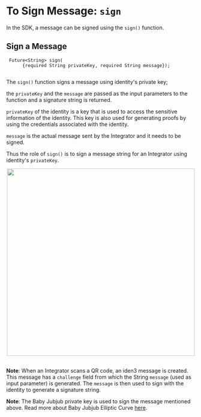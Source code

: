 # To Sign Message: `sign`


In the SDK, a message can be signed using the `sign()` function. 
 
## Sign a Message

```
 Future<String> sign(
      {required String privateKey, required String message});
 
```

The `sign()` function signs a message using identity's private key; 

the `privateKey` and the `message` are passed as the input parameters to the function and a signature string is returned. 

`privateKey` of the identity is a key that is used to access the sensitive information of the identity. This key is also used for generating proofs by using the credentials associated with the identity. 

`message` is the actual message sent by the Integrator and it needs to be signed. 

Thus the role of `sign()` is to sign a message string for an Integrator using identity's `privateKey`.
 

<div align="center">
<img src= "../../../../../../imgs/identity-wallet.png" align="center" width="500"/>
</div>
<br>


**Note**: When an Integrator scans a QR code, an iden3 message is created. This message has a `challenge` field from which the String `message` (used as input parameter) is generated. The `message` is then used to sign with the identity to generate a signature string.


**Note**: The Baby Jubjub private key is used to sign the message mentioned above. Read more about Baby Jubjub Elliptic Curve [here](https://eips.ethereum.org/EIPS/eip-2494).

